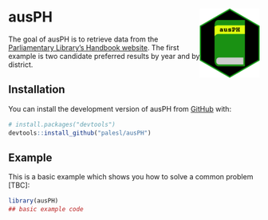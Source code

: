 
<!-- README.md is generated from README.Rmd. Please edit that file -->

# ausPH <img src='man/figures/ausPH_hex.png' align="right" height="139" />

<!-- badges: start -->
<!-- badges: end -->

The goal of ausPH is to retrieve data from the [Parliamentary Library’s
Handbook website](https://handbook.aph.gov.au/). The first example is
two candidate preferred results by year and by district.

## Installation

You can install the development version of ausPH from
[GitHub](https://github.com/) with:

``` r
# install.packages("devtools")
devtools::install_github("palesl/ausPH")
```

## Example

This is a basic example which shows you how to solve a common problem
\[TBC\]:

``` r
library(ausPH)
## basic example code
```
